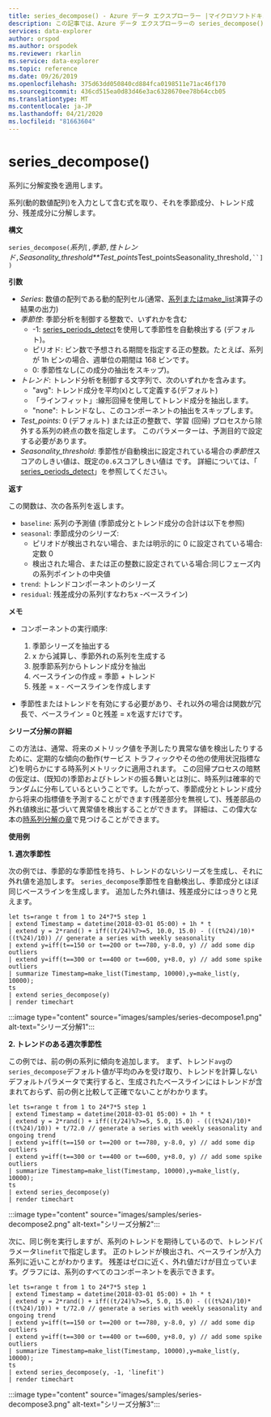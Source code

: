 ```yaml
---
title: series_decompose() - Azure データ エクスプローラー |マイクロソフトドキュメント
description: この記事では、Azure データ エクスプローラーの series_decompose() について説明します。
services: data-explorer
author: orspod
ms.author: orspodek
ms.reviewer: rkarlin
ms.service: data-explorer
ms.topic: reference
ms.date: 09/26/2019
ms.openlocfilehash: 375d63dd050840cd884fca0198511e71ac46f170
ms.sourcegitcommit: 436cd515ea0d83d46e3ac6328670ee78b64ccb05
ms.translationtype: MT
ms.contentlocale: ja-JP
ms.lasthandoff: 04/21/2020
ms.locfileid: "81663604"
---
```

# <a name="series_decompose"></a>series_decompose()

系列に分解変換を適用します。  

系列(動的数値配列)を入力として含む式を取り、それを季節成分、トレンド成分、残差成分に分解します。
 
**構文**

`series_decompose(`*系列*`[,`*季節*`,`*性トレンド*`,`*Seasonality_threshold**Test_points*Test_pointsSeasonality_threshold`,``])`

**引数**

* *Series*: 数値の配列である動的配列セル(通常、[系列または](make-seriesoperator.md)[make_list](makelist-aggfunction.md)演算子の結果の出力)
* *季節性*: 季節分析を制御する整数で、いずれかを含む
    * -1: [series_periods_detect](series-periods-detectfunction.md)を使用して季節性を自動検出する (デフォルト)。
    * ピリオド: ビン数で予想される期間を指定する正の整数。たとえば、系列が 1h ビンの場合、週単位の期間は 168 ビンです。
    * 0: 季節性なし(この成分の抽出をスキップ)。    
* *トレンド*: トレンド分析を制御する文字列で、次のいずれかを含みます。
    * "avg": トレンド成分を平均(x)として定義する(デフォルト)
    * 「ラインフィット」:線形回帰を使用してトレンド成分を抽出します。
    * "none": トレンドなし、このコンポーネントの抽出をスキップします。    
* *Test_points*: 0 (デフォルト) または正の整数で、学習 (回帰) プロセスから除外する系列の終点の数を指定します。 このパラメーターは、予測目的で設定する必要があります。
* *Seasonality_threshold*: 季節性が自動検出に設定されている場合の*季節性*スコアのしきい値は、既定の`0.6`スコアしきい値は です。 詳細については、「 [series_periods_detect](series-periods-detectfunction.md)」を参照してください。

**返す**

 この関数は、次の各系列を返します。

* `baseline`: 系列の予測値 (季節成分とトレンド成分の合計は以下を参照)
* `seasonal`: 季節成分のシリーズ:
    * ピリオドが検出されない場合、または明示的に 0 に設定されている場合: 定数 0
    * 検出された場合、または正の整数に設定されている場合:同じフェーズ内の系列ポイントの中央値
* `trend`: トレンドコンポーネントのシリーズ
* `residual`: 残差成分の系列(すなわちx -ベースライン)
  

**メモ**

* コンポーネントの実行順序:
    1. 季節シリーズを抽出する
    2. x から減算し、季節外れの系列を生成する
    3. 脱季節系列からトレンド成分を抽出
    4. ベースラインの作成 = 季節 + トレンド
    5. 残差 = x - ベースラインを作成します
    
* 季節性またはトレンドを有効にする必要があり、それ以外の場合は関数が冗長で、ベースライン = 0と残差 = xを返すだけです。

**シリーズ分解の詳細**

この方法は、通常、将来のメトリック値を予測したり異常な値を検出したりするために、定期的な傾向の動作(サービス トラフィックやその他の使用状況指標など)を明らかにする時系列メトリックに適用されます。 この回帰プロセスの暗黙の仮定は、(既知の)季節およびトレンドの振る舞いとは別に、時系列は確率的でランダムに分布しているということです。したがって、季節成分とトレンド成分から将来の指標値を予測することができます(残差部分を無視して)、残差部品の外れ値検出に基づいて異常値を検出することができます。 詳細は、この偉大な本の[時系列分解の章](https://www.otexts.org/fpp/6)で見つけることができます。

**使用例**

**1. 週次季節性**

次の例では、季節的な季節性を持ち、トレンドのないシリーズを生成し、それに外れ値を追加します。 `series_decompose`季節性を自動検出し、季節成分とほぼ同じベースラインを生成します。 追加した外れ値は、残差成分にはっきりと見えます。

```kusto
let ts=range t from 1 to 24*7*5 step 1 
| extend Timestamp = datetime(2018-03-01 05:00) + 1h * t 
| extend y = 2*rand() + iff((t/24)%7>=5, 10.0, 15.0) - (((t%24)/10)*((t%24)/10)) // generate a series with weekly seasonality
| extend y=iff(t==150 or t==200 or t==780, y-8.0, y) // add some dip outliers
| extend y=iff(t==300 or t==400 or t==600, y+8.0, y) // add some spike outliers
| summarize Timestamp=make_list(Timestamp, 10000),y=make_list(y, 10000);
ts 
| extend series_decompose(y)
| render timechart  
```

:::image type="content" source="images/samples/series-decompose1.png" alt-text="シリーズ分解1":::

**2. トレンドのある週次季節性**

この例では、前の例の系列に傾向を追加します。 まず、トレンド`avg`の`series_decompose`デフォルト値が平均のみを受け取り、トレンドを計算しないデフォルトパラメータで実行すると、生成されたベースラインにはトレンドが含まれておらず、前の例と比較して正確でないことがわかります。

```kusto
let ts=range t from 1 to 24*7*5 step 1 
| extend Timestamp = datetime(2018-03-01 05:00) + 1h * t 
| extend y = 2*rand() + iff((t/24)%7>=5, 5.0, 15.0) - (((t%24)/10)*((t%24)/10)) + t/72.0 // generate a series with weekly seasonality and ongoing trend
| extend y=iff(t==150 or t==200 or t==780, y-8.0, y) // add some dip outliers
| extend y=iff(t==300 or t==400 or t==600, y+8.0, y) // add some spike outliers
| summarize Timestamp=make_list(Timestamp, 10000),y=make_list(y, 10000);
ts 
| extend series_decompose(y)
| render timechart  
```

:::image type="content" source="images/samples/series-decompose2.png" alt-text="シリーズ分解2":::

次に、同じ例を実行しますが、系列のトレンドを期待しているので、トレンドパラメータ`linefit`で指定します。 正のトレンドが検出され、ベースラインが入力系列に近いことがわかります。 残差はゼロに近く、外れ値だけが目立っています。グラフには、系列のすべてのコンポーネントを表示できます。

```kusto
let ts=range t from 1 to 24*7*5 step 1 
| extend Timestamp = datetime(2018-03-01 05:00) + 1h * t 
| extend y = 2*rand() + iff((t/24)%7>=5, 5.0, 15.0) - (((t%24)/10)*((t%24)/10)) + t/72.0 // generate a series with weekly seasonality and ongoing trend
| extend y=iff(t==150 or t==200 or t==780, y-8.0, y) // add some dip outliers
| extend y=iff(t==300 or t==400 or t==600, y+8.0, y) // add some spike outliers
| summarize Timestamp=make_list(Timestamp, 10000),y=make_list(y, 10000);
ts 
| extend series_decompose(y, -1, 'linefit')
| render timechart  
```

:::image type="content" source="images/samples/series-decompose3.png" alt-text="シリーズ分解3":::
